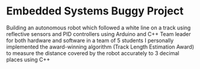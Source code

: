 # Embedded Systems Buggy Project
Building an autonomous robot which followed a white line on a track using reflective sensors and PID controllers using Arduino and C++ Team leader for both hardware and software in a team of 5 students I personally implemented the award-winning algorithm (Track Length Estimation Award) to measure the distance covered by the robot accurately to 3 decimal places using C++

